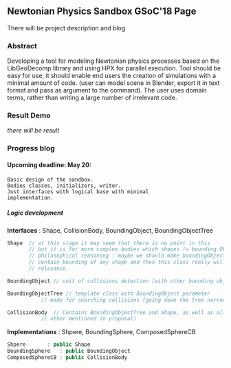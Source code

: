 ## Newtonian Physics Sandbox GSoC'18 Page

There will be project description and blog

### Abstract
Developing a tool for modeling Newtonian physics processes based
on the LibGeoDecomp library and using HPX for parallel execution.
Tool should be easy for use, it should enable end users the 
creation of simulations with a minimal amount of code. (user can
model scene in Blender, export it in text format and pass as 
argument to the command). The user uses domain terms, rather than 
writing a large number of irrelevant code.

### Result Demo
 _there will be result_

### Progress blog

#### Upcoming deadline: May 20:
```
Basic design of the sandbox. 
Bodies classes, initializers, writer. 
Just interfaces with logical base with minimal 
implementation.
``` 
##### Logic development

**Interfaces** : Shape, CollisionBody, BoundingObject, BoundingObjectTree
```c++
Shape  // at this stage it may seem that there is no point in this
       // but it is for more complex bodies which shapes != bounding Objects
       // philosophical reasoning : maybe we should make boundingObjectTree 		
       // contain bounding of any shape and then this class really will lose
       // relevance.

BoundingObject // unit of collisions detection (with other bounding objects)

BoundingObjectTree // template class with BoundingObject parameter
		   // made for searching collisions (going down the tree narrowing the margin of error)       

CollisionBody  // Contains BoundingObjectTree and Shape, as well as all physical quantities (e.g. velocity, pos and
	       // other mentioned in proposal)
```
**Implementations** : Shpere, BoundingSphere, ComposedSphereCB
```c++
Shpere 		 : public Shape
BoundingSphere   : public BoundingObject 
ComposedSphereCB : public CollisionBody
```
